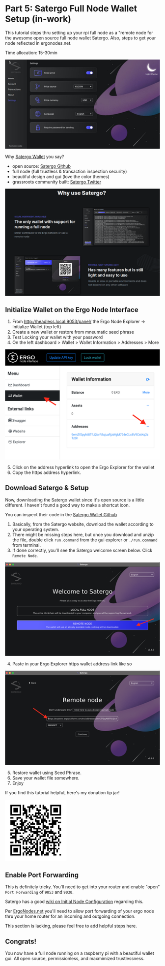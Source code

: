 # Part 5: Satergo Full Node Wallet Setup (in-work)
This tutorial steps thru setting up your rpi full node as a "remote node for the awesome open source full node wallet Satergo. Also, steps to get your node reflected in ergonodes.net.

Time allocation: 15-30min

![satergo_settings](/images/satergo_settings.jpeg)

Why [Satergo Wallet](https://satergo.com/) you say?
- open source: [Satergo Github](https://github.com/Satergo/Satergo)
- full node (full trustless & transaction inspection security)
- beautiful design and gui (love the color themes)
- grassroots community built: [Satergo Twitter](https://twitter.com/SatergoWallet)

![why-satergo](/images/satergo_why_use.jpeg)

## Initialize Wallet on the Ergo Node Interface
1. From http://headless.local:9053/panel/ the Ergo Node Explorer -> Initialize Wallet (top left)
2. Create a new wallet or restore from mneumatic seed phrase
3. Test Locking your wallet with your password
4. On the left dashboard > Wallet > Wallet Information > Addresses > More

![ergo-node-wallet](/images/ergo-node-explorer-wallet.jpeg)

5. Click on the address hyperlink to open the Ergo Explorer for the wallet
6. Copy the https address hyperlink.

## Download Satergo & Setup
Now, downloading the Satergo wallet since it's open source is a little different. I haven't found a good way to make a shortcut icon.

You can inspect their code in the [Satergo Wallet Github](https://github.com/Satergo/Satergo/)

1. Basically, from the Satergo website, download the wallet according to your operating system.
2. There might be missing steps here, but once you download and unzip the file, double click `run.command` from the gui explorer or `./run.command` from terminal.
3. If done correctly, you'll see the Satergo welcome screen below. Click `Remote Node`.

![satergo-welcome](/images/satergo-welcome.jpeg)

4. Paste in your Ergo Explorer https wallet address link like so

![satergo-wallet-registration](/images/satergo-wallet-registeration.jpeg)

5. Restore wallet using Seed Phrase.
6. Save your wallet file somewhere.
7. Enjoy

If you find this tutorial helpful, here's my donation tip jar!

![donations-qr-code](/images/wallet-qr-code.jpeg)


## Enable Port Forwarding
This is definitely tricky. You'll need to get into your router and enable "open" `Port Forwarding` of `9053` and `9030`.

Satergo has a good [wiki on Initial Node Configuration](https://github.com/Satergo/Satergo/wiki/Initial-node-configuration) regarding this.

Per [ErgoNodes.net](http://ergonodes.net/) you'll need to allow port forwarding of your ergo node thru your home router for an incoming and outgoing connection.

This section is lacking, please feel free to add helpful steps here.

## Congrats!

You now have a full node running on a raspberry pi with a beautiful wallet gui. All open source, permissionless, and maxmimized trustlessness.

